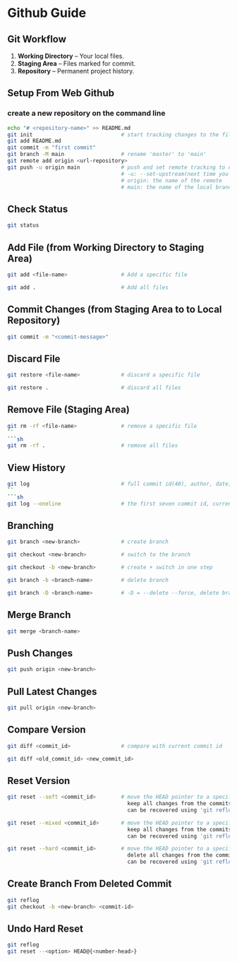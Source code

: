﻿# Github Guide
## Git Workflow
1. **Working Directory**            – Your local files.
2. **Staging Area**                 – Files marked for commit.
3. **Repository**                   – Permanent project history.
## Setup From Web Github
### create a new repository on the command line
```sh
echo "# <repository-name>" >> README.md
git init                            # start tracking changes to the files in this folder(working directory)
git add README.md
git commit -m "first commit"
git branch -M main                  # rename 'master' to 'main'
git remote add origin <url-repository>
git push -u origin main             # push and set remote tracking to origin/main
                                    # -u: --set-upstream(next time you can just run git push)
                                    # origin: the name of the remote
                                    # main: the name of the local branch
```
## Check Status
```sh
git status
```
## Add File (from Working Directory to Staging Area)
```sh
git add <file-name>                 # Add a specific file
```
```sh
git add .                           # Add all files
```
## Commit Changes (from Staging Area to to Local Repository)
```sh
git commit -m "<commit-message>"
```
## Discard File
```sh
git restore <file-name>             # discard a specific file
```
```sh
git restore .                       # discard all files
```
## Remove File (Staging Area)
```sh
git rm -rf <file-name>              # remove a specific file
``
```sh
git rm -rf .                        # remove all files
```
## View History
```sh
git log                             # full commit id(40), author, date, current branch, commit
``
```sh
git log --oneline                   # the first seven commit id, current branch, commit
```
## Branching
```sh
git branch <new-branch>             # create branch
```
```sh
git checkout <new-branch>           # switch to the branch
```
```sh
git checkout -b <new-branch>        # create + switch in one step
```
```sh
git branch -b <branch-name>         # delete branch
```
```sh
git branch -D <branch-name>         # -D = --delete --force, delete branch even if it has unmerged commits
```
## Merge Branch
```sh
git merge <branch-name>
```
## Push Changes
```sh
git push origin <new-branch>
```
## Pull Latest Changes
```sh
git pull origin <new-branch>
```
## Compare Version
```sh
git diff <commit_id>                # compare with current commit id
```
```sh
git diff <old_commit_id> <new_commit_id>
```
## Reset Version
```sh
git reset --soft <commit_id>        # move the HEAD pointer to a specified commit,
                                      keep all changes from the commits that were removed in the staging area,
                                      can be recovered using 'git reflog' >> 'git checkout -b <new-branch> <commit-id>'
```
```sh
git reset --mixed <commit_id>       # move the HEAD pointer to a specified commit,
                                      keep all changes from the commits that were removed in the working directory,
                                      can be recovered using 'git reflog'
```
```sh
git reset --hard <commit_id>        # move the HEAD pointer to a specified commit,
                                      delete all changes from the commits that were removed,
                                      can be recovered using 'git reflog'
```
## Create Branch From Deleted Commit
```sh
git reflog
git checkout -b <new-branch> <commit-id>
```
## Undo Hard Reset
```sh
git reflog
git reset --<option> HEAD@{<number-head>}
```